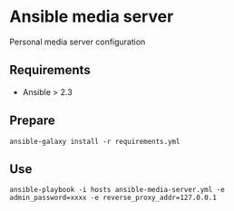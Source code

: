 # Ansible media server

Personal media server configuration

## Requirements
* Ansible > 2.3

## Prepare
```shell
ansible-galaxy install -r requirements.yml
```

## Use
```shell
ansible-playbook -i hosts ansible-media-server.yml -e admin_password=xxxx -e reverse_proxy_addr=127.0.0.1
```
